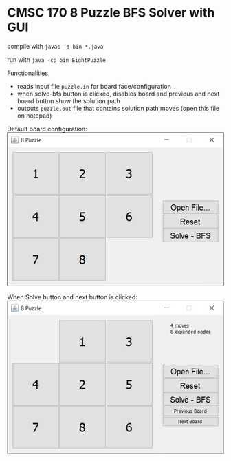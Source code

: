 # CMSC 170 8 Puzzle BFS Solver with GUI

compile with
`javac -d bin *.java`

run with
`java -cp bin EightPuzzle`

Functionalities:

* reads input file `puzzle.in` for board face/configuration
* when solve-bfs button is clicked, disables board and previous and next board button show the solution path
* outputs `puzzle.out` file that contains solution path moves (open this file on notepad)

Default board configuration: <br />
![What it looks like when ran](uponRunning.png)

When Solve button and next button is clicked: <br />
![What it looks like when solve button clicked](whenSolveClicked.gif)
